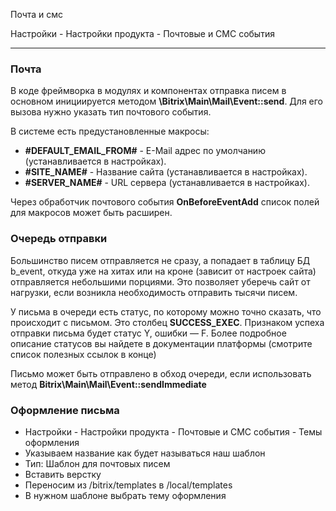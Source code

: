 Почта и смс

Настройки - Настройки продукта - Почтовые и СМС события

---
### Почта

В коде фреймворка в модулях и компонентах отправка писем в основном инициируется методом **\Bitrix\Main\Mail\Event::send**. Для его вызова нужно указать тип почтового события.

В системе есть предустановленные макросы:

- **#DEFAULT_EMAIL_FROM#** - E-Mail адрес по умолчанию (устанавливается в настройках).
- **#SITE_NAME#** - Название сайта (устанавливается в настройках).
- **#SERVER_NAME#** - URL сервера (устанавливается в настройках).

Через обработчик почтового события **OnBeforeEventAdd** список полей для макросов может быть расширен.
### Очередь отправки

Большинство писем отправляется не сразу, а попадает в таблицу БД b_event, откуда уже на хитах или на кроне (зависит от настроек сайта) отправляется небольшими порциями. Это позволяет уберечь сайт от нагрузки, если возникла необходимость отправить тысячи писем.

У письма в очереди есть статус, по которому можно точно сказать, что происходит с письмом. Это столбец **SUCCESS_EXEC**. Признаком успеха отправки письма будет статус Y, ошибки — F. Более подробное описание статусов вы найдете в документации платформы (смотрите список полезных ссылок в конце)

Письмо может быть отправлено в обход очереди, если использовать метод **Bitrix\Main\Mail\Event::sendImmediate**

### Оформление письма

- Настройки - Настройки продукта - Почтовые и СМС события - Темы оформления
- Указываем название как будет называться наш шаблон
- Тип: Шаблон для почтовых писем
- Вставить верстку
- Переносим из /bitrix/templates в /local/templates
- В нужном шаблоне выбрать тему оформления
